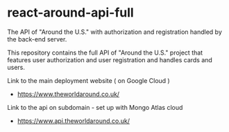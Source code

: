 # react-around-api-full
The API of "Around the U.S." with authorization and registration handled by the back-end server.

This repository contains the full API of "Around the U.S." project that features user authorization and user registration and handles cards and users. 

Link to the main deployment website ( on Google Cloud ) 
* https://www.theworldaround.co.uk/

Link to the api on subdomain - set up with Mongo Atlas cloud
* https://www.api.theworldaround.co.uk/
